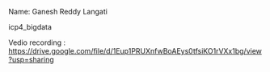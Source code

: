Name: Ganesh Reddy Langati

icp4_bigdata 

Vedio recording : https://drive.google.com/file/d/1Eup1PRUXnfwBoAEys0tfsiKO1rVXx1bg/view?usp=sharing
